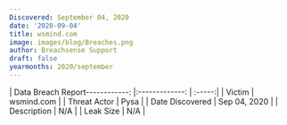 ```yaml
---
Discovered: September 04, 2020
date: '2020-09-04'
title: wsmind.com
image: images/blog/Breaches.png
author: Breachsense Support
draft: false
yearmonths: 2020/september
---
```


| Data Breach Report------------:   |:-------------:    | :-----:|
| Victim    | wsmind.com      | 
| Threat Actor    | Pysa      | 
| Date Discovered    | Sep 04, 2020      | 
| Description    | N/A      | 
| Leak Size    | N/A      | 


